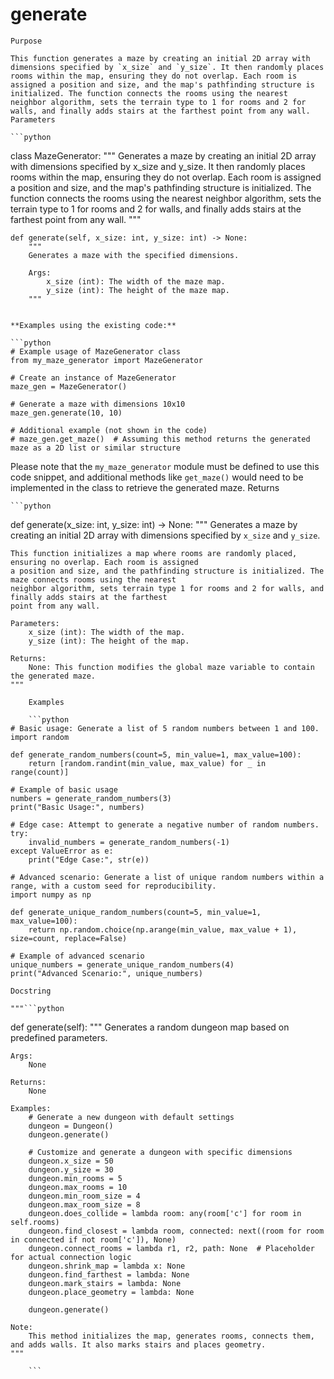 # generate

    Purpose

    This function generates a maze by creating an initial 2D array with dimensions specified by `x_size` and `y_size`. It then randomly places rooms within the map, ensuring they do not overlap. Each room is assigned a position and size, and the map's pathfinding structure is initialized. The function connects the rooms using the nearest neighbor algorithm, sets the terrain type to 1 for rooms and 2 for walls, and finally adds stairs at the farthest point from any wall.
    Parameters

    ```python
class MazeGenerator:
    """
    Generates a maze by creating an initial 2D array with dimensions specified by x_size and y_size. It then randomly places rooms within the map,
    ensuring they do not overlap. Each room is assigned a position and size, and the map's pathfinding structure is initialized.
    The function connects the rooms using the nearest neighbor algorithm, sets the terrain type to 1 for rooms and 2 for walls, and finally adds stairs at the farthest point from any wall.
    """

    def generate(self, x_size: int, y_size: int) -> None:
        """
        Generates a maze with the specified dimensions.

        Args:
            x_size (int): The width of the maze map.
            y_size (int): The height of the maze map.
        """
```

**Examples using the existing code:**

```python
# Example usage of MazeGenerator class
from my_maze_generator import MazeGenerator

# Create an instance of MazeGenerator
maze_gen = MazeGenerator()

# Generate a maze with dimensions 10x10
maze_gen.generate(10, 10)

# Additional example (not shown in the code)
# maze_gen.get_maze()  # Assuming this method returns the generated maze as a 2D list or similar structure
```

Please note that the `my_maze_generator` module must be defined to use this code snippet, and additional methods like `get_maze()` would need to be implemented in the class to retrieve the generated maze.
    Returns

    ```python
def generate(x_size: int, y_size: int) -> None:
    """
    Generates a maze by creating an initial 2D array with dimensions specified by `x_size` and `y_size`.
    
    This function initializes a map where rooms are randomly placed, ensuring no overlap. Each room is assigned
    a position and size, and the pathfinding structure is initialized. The maze connects rooms using the nearest
    neighbor algorithm, sets terrain type 1 for rooms and 2 for walls, and finally adds stairs at the farthest
    point from any wall.
    
    Parameters:
        x_size (int): The width of the map.
        y_size (int): The height of the map.
        
    Returns:
        None: This function modifies the global maze variable to contain the generated maze.
    """
```
    Examples

    ```python
# Basic usage: Generate a list of 5 random numbers between 1 and 100.
import random

def generate_random_numbers(count=5, min_value=1, max_value=100):
    return [random.randint(min_value, max_value) for _ in range(count)]

# Example of basic usage
numbers = generate_random_numbers(3)
print("Basic Usage:", numbers)

# Edge case: Attempt to generate a negative number of random numbers.
try:
    invalid_numbers = generate_random_numbers(-1)
except ValueError as e:
    print("Edge Case:", str(e))

# Advanced scenario: Generate a list of unique random numbers within a range, with a custom seed for reproducibility.
import numpy as np

def generate_unique_random_numbers(count=5, min_value=1, max_value=100):
    return np.random.choice(np.arange(min_value, max_value + 1), size=count, replace=False)

# Example of advanced scenario
unique_numbers = generate_unique_random_numbers(4)
print("Advanced Scenario:", unique_numbers)
```
    Docstring

    """```python
def generate(self):
    """
    Generates a random dungeon map based on predefined parameters.

    Args:
        None

    Returns:
        None

    Examples:
        # Generate a new dungeon with default settings
        dungeon = Dungeon()
        dungeon.generate()

        # Customize and generate a dungeon with specific dimensions
        dungeon.x_size = 50
        dungeon.y_size = 30
        dungeon.min_rooms = 5
        dungeon.max_rooms = 10
        dungeon.min_room_size = 4
        dungeon.max_room_size = 8
        dungeon.does_collide = lambda room: any(room['c'] for room in self.rooms)
        dungeon.find_closest = lambda room, connected: next((room for room in connected if not room['c']), None)
        dungeon.connect_rooms = lambda r1, r2, path: None  # Placeholder for actual connection logic
        dungeon.shrink_map = lambda x: None
        dungeon.find_farthest = lambda: None
        dungeon.mark_stairs = lambda: None
        dungeon.place_geometry = lambda: None

        dungeon.generate()

    Note:
        This method initializes the map, generates rooms, connects them, and adds walls. It also marks stairs and places geometry.
    """
```"""
    ```
